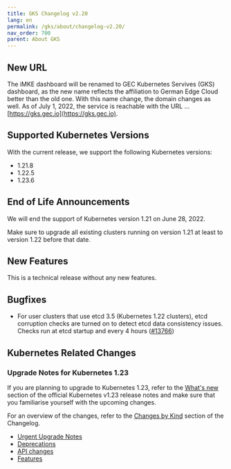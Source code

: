 ```yaml
---
title: GKS Changelog v2.20
lang: en
permalink: /gks/about/changelog-v2.20/
nav_order: 700
parent: About GKS
---
```


## New URL

The iMKE dashboard will be renamed to GEC Kubernetes Servives (GKS) dashboard, as the new name reflects
the affiliation to German Edge Cloud better than the old one.
With this name change, the domain changes as well. As of July 1, 2022, the service is reachable with
the URL …[https://gks.gec.io](https://gks.gec.io).

## Supported Kubernetes Versions

With the current release, we support the following Kubernetes versions:

* 1.21.8
* 1.22.5
* 1.23.6

## End of Life Announcements

We will end the support of Kubernetes version 1.21 on June 28, 2022.

Make sure to upgrade all existing clusters running on version 1.21 at least to version 1.22 before that date.

## New Features

This is a technical release without any new features.

## Bugfixes

* For user clusters that use etcd 3.5 (Kubernetes 1.22 clusters), etcd corruption checks are turned on to detect etcd data consistency issues. Checks run at etcd startup and every 4 hours ([#13766](https://groups.google.com/a/kubernetes.io/g/dev/c/B7gJs88XtQc/m/rSgNOzV2BwAJ))

## Kubernetes Related Changes

### Upgrade Notes for Kubernetes 1.23

If you are planning to upgrade to Kubernetes 1.23, refer to the [What's new](https://github.com/kubernetes/kubernetes/blob/master/CHANGELOG/CHANGELOG-1.23.md#whats-new-major-themes) section of the official Kubernetes v1.23 release notes and make sure that you familiarise yourself with the upcoming changes.

For an overview of the changes, refer to the [Changes by Kind](https://github.com/kubernetes/kubernetes/blob/master/CHANGELOG/CHANGELOG-1.22.md#changes-by-kind-2) section of the Changelog.

* [Urgent Upgrade Notes](https://github.com/kubernetes/kubernetes/blob/master/CHANGELOG/CHANGELOG-1.23.md#urgent-upgrade-notes)
* [Deprecations](https://github.com/kubernetes/kubernetes/blob/master/CHANGELOG/CHANGELOG-1.23.md#deprecation)
* [API changes](https://github.com/kubernetes/kubernetes/blob/master/CHANGELOG/CHANGELOG-1.23.md#api-change-4)
* [Features](https://github.com/kubernetes/kubernetes/blob/master/CHANGELOG/CHANGELOG-1.23.md#feature-7)
